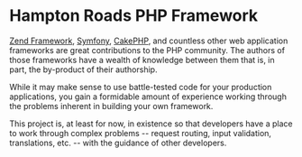 Hampton Roads PHP Framework
=============================
[Zend Framework](http://framework.zend.com/), [Symfony](http://symfony.com/), [CakePHP](http://cakephp.org/), and countless other web application frameworks are great contributions to the PHP community. The authors of those frameworks have a wealth of knowledge between them that is, in part, the by-product of their authorship.

While it may make sense to use battle-tested code for your production applications, you gain a formidable amount of experience working through the problems inherent in building your own framework.

This project is, at least for now, in existence so that developers have a place to work through complex problems -- request routing, input validation, translations, etc. -- with the guidance of other developers.